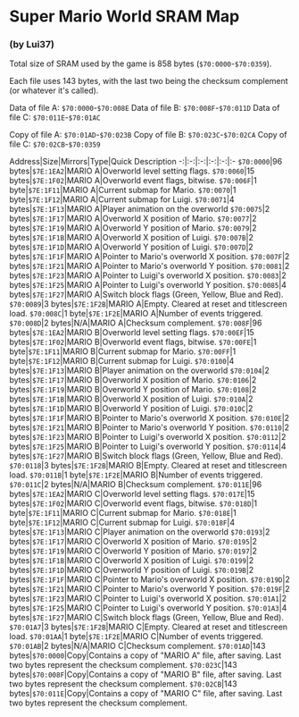 # Super Mario World SRAM Map
### (by Lui37)

Total size of SRAM used by the game is 858 bytes (`$70:0000`-`$70:0359`).

Each file uses 143 bytes, with the last two being the checksum complement (or whatever it's called).

Data of file A: `$70:0000`-`$70:008E`
Data of file B: `$70:008F`-`$70:011D`
Data of file C: `$70:011E`-`$70:01AC`

Copy of file A: `$70:01AD`-`$70:023B`
Copy of file B: `$70:023C`-`$70:02CA`
Copy of file C: `$70:02CB`-`$70:0359`

Address|Size|Mirrors|Type|Quick Description
-:|:-:|:-:|:-:|:-:|:-
`$70:0000`|96 bytes|`$7E:1EA2`|MARIO A|Overworld level setting flags.
`$70:0060`|15 bytes|`$7E:1F02`|MARIO A|Overworld event flags, bitwise.
`$70:006F`|1 byte|`$7E:1F11`|MARIO A|Current submap for Mario.
`$70:0070`|1 byte|`$7E:1F12`|MARIO A|Current submap for Luigi.
`$70:0071`|4 bytes|`$7E:1F13`|MARIO A|Player animation on the overworld
`$70:0075`|2 bytes|`$7E:1F17`|MARIO A|Overworld X position of Mario.
`$70:0077`|2 bytes|`$7E:1F19`|MARIO A|Overworld Y position of Mario.
`$70:0079`|2 bytes|`$7E:1F1B`|MARIO A|Overworld X position of Luigi.
`$70:007B`|2 bytes|`$7E:1F1D`|MARIO A|Overworld Y position of Luigi.
`$70:007D`|2 bytes|`$7E:1F1F`|MARIO A|Pointer to Mario's overworld X position.
`$70:007F`|2 bytes|`$7E:1F21`|MARIO A|Pointer to Mario's overworld Y position.
`$70:0081`|2 bytes|`$7E:1F23`|MARIO A|Pointer to Luigi's overworld X position.
`$70:0083`|2 bytes|`$7E:1F25`|MARIO A|Pointer to Luigi's overworld Y position.
`$70:0085`|4 bytes|`$7E:1F27`|MARIO A|Switch block flags (Green, Yellow, Blue and Red).
`$70:0089`|3 bytes|`$7E:1F2B`|MARIO A|Empty. Cleared at reset and titlescreen load.
`$70:008C`|1 byte|`$7E:1F2E`|MARIO A|Number of events triggered.
`$70:008D`|2 bytes|N/A|MARIO A|Checksum complement.
`$70:008F`|96 bytes|`$7E:1EA2`|MARIO B|Overworld level setting flags.
`$70:00EF`|15 bytes|`$7E:1F02`|MARIO B|Overworld event flags, bitwise.
`$70:00FE`|1 byte|`$7E:1F11`|MARIO B|Current submap for Mario.
`$70:00FF`|1 byte|`$7E:1F12`|MARIO B|Current submap for Luigi.
`$70:0100`|4 bytes|`$7E:1F13`|MARIO B|Player animation on the overworld
`$70:0104`|2 bytes|`$7E:1F17`|MARIO B|Overworld X position of Mario.
`$70:0106`|2 bytes|`$7E:1F19`|MARIO B|Overworld Y position of Mario.
`$70:0108`|2 bytes|`$7E:1F1B`|MARIO B|Overworld X position of Luigi.
`$70:010A`|2 bytes|`$7E:1F1D`|MARIO B|Overworld Y position of Luigi.
`$70:010C`|2 bytes|`$7E:1F1F`|MARIO B|Pointer to Mario's overworld X position.
`$70:010E`|2 bytes|`$7E:1F21`|MARIO B|Pointer to Mario's overworld Y position.
`$70:0110`|2 bytes|`$7E:1F23`|MARIO B|Pointer to Luigi's overworld X position.
`$70:0112`|2 bytes|`$7E:1F25`|MARIO B|Pointer to Luigi's overworld Y position.
`$70:0114`|4 bytes|`$7E:1F27`|MARIO B|Switch block flags (Green, Yellow, Blue and Red).
`$70:0118`|3 bytes|`$7E:1F2B`|MARIO B|Empty. Cleared at reset and titlescreen load.
`$70:011B`|1 byte|`$7E:1F2E`|MARIO B|Number of events triggered.
`$70:011C`|2 bytes|N/A|MARIO B|Checksum complement.
`$70:011E`|96 bytes|`$7E:1EA2`|MARIO C|Overworld level setting flags.
`$70:017E`|15 bytes|`$7E:1F02`|MARIO C|Overworld event flags, bitwise.
`$70:018D`|1 byte|`$7E:1F11`|MARIO C|Current submap for Mario.
`$70:018E`|1 byte|`$7E:1F12`|MARIO C|Current submap for Luigi.
`$70:018F`|4 bytes|`$7E:1F13`|MARIO C|Player animation on the overworld
`$70:0193`|2 bytes|`$7E:1F17`|MARIO C|Overworld X position of Mario.
`$70:0195`|2 bytes|`$7E:1F19`|MARIO C|Overworld Y position of Mario.
`$70:0197`|2 bytes|`$7E:1F1B`|MARIO C|Overworld X position of Luigi.
`$70:0199`|2 bytes|`$7E:1F1D`|MARIO C|Overworld Y position of Luigi.
`$70:019B`|2 bytes|`$7E:1F1F`|MARIO C|Pointer to Mario's overworld X position.
`$70:019D`|2 bytes|`$7E:1F21`|MARIO C|Pointer to Mario's overworld Y position.
`$70:019F`|2 bytes|`$7E:1F23`|MARIO C|Pointer to Luigi's overworld X position.
`$70:01A1`|2 bytes|`$7E:1F25`|MARIO C|Pointer to Luigi's overworld Y position.
`$70:01A3`|4 bytes|`$7E:1F27`|MARIO C|Switch block flags (Green, Yellow, Blue and Red).
`$70:01A7`|3 bytes|`$7E:1F2B`|MARIO C|Empty. Cleared at reset and titlescreen load.
`$70:01AA`|1 byte|`$7E:1F2E`|MARIO C|Number of events triggered.
`$70:01AB`|2 bytes|N/A|MARIO C|Checksum complement.
`$70:01AD`|143 bytes|`$70:0000`|Copy|Contains a copy of "MARIO A" file, after saving. Last two bytes represent the checksum complement.
`$70:023C`|143 bytes|`$70:008F`|Copy|Contains a copy of "MARIO B" file, after saving. Last two bytes represent the checksum complement.
`$70:02CB`|143 bytes|`$70:011E`|Copy|Contains a copy of "MARIO C" file, after saving. Last two bytes represent the checksum complement.